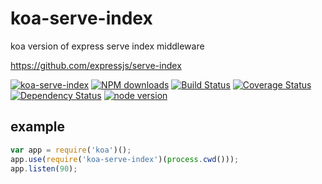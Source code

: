 # koa-serve-index

koa version of express serve index middleware

https://github.com/expressjs/serve-index

[![koa-serve-index](https://nodei.co/npm/koa-serve-index.png)](https://npmjs.org/package/koa-serve-index)
[![NPM downloads](http://img.shields.io/npm/dm/koa-serve-index.svg)](https://npmjs.org/package/koa-serve-index)
[![Build Status](https://secure.travis-ci.org/yiminghe/koa-serve-index.png?branch=master)](https://travis-ci.org/yiminghe/koa-serve-index)
[![Coverage Status](https://img.shields.io/coveralls/yiminghe/koa-serve-index.svg)](https://coveralls.io/r/yiminghe/koa-serve-index?branch=master)
[![Dependency Status](https://gemnasium.com/yiminghe/koa-serve-index.png)](https://gemnasium.com/yiminghe/koa-serve-index)
[![node version](https://img.shields.io/badge/node.js-%3E=_0.11-green.svg?style=flat-square)](http://nodejs.org/download/)


## example

```javascript
var app = require('koa')();
app.use(require('koa-serve-index')(process.cwd()));
app.listen(90);
```